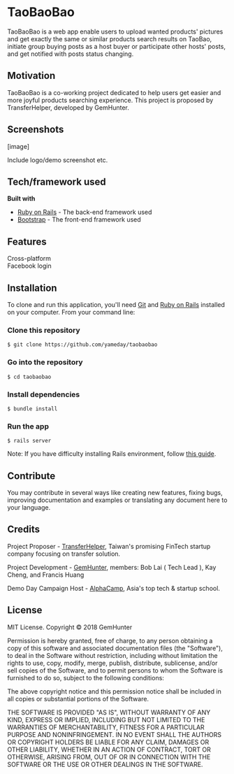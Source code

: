 # TaoBaoBao 

TaoBaoBao is a web app enable users to upload wanted products' pictures and get exactly the same or similar products search results on TaoBao, initiate group buying posts as a host buyer or participate other hosts' posts, and get notified with posts status changing. 

## Motivation

TaoBaoBao is a co-working project dedicated to help users get easier and more joyful products searching experience. This project is proposed by TransferHelper, developed by GemHunter. 

## Screenshots

[image]

Include logo/demo screenshot etc.

## Tech/framework used

**Built with**

* [Ruby on Rails](http://rubyonrails.org/) - The back-end framework used
* [Bootstrap](https://getbootstrap.com/) - The front-end framework used

## Features

Cross-platform  
Facebook login

## Installation

To clone and run this application, you'll need [Git](https://git-scm.com/) and [Ruby on Rails](http://rubyonrails.org/) installed on your computer. From your command line:


### Clone this repository
```
$ git clone https://github.com/yameday/taobaobao
```
### Go into the repository
```
$ cd taobaobao
```
### Install dependencies
```
$ bundle install
```
### Run the app
```
$ rails server
```

Note: If you have difficulty installing Rails environment, follow [this guide](http://installrails.com/).

## Contribute

You may contribute in several ways like creating new features, fixing bugs, improving documentation and examples or translating any document here to your language. 

## Credits

Project Proposer - [TransferHelper](https://www.transferhelper.com.tw/), Taiwan's promising FinTech startup company focusing on transfer solution.

Project Development - [GemHunter](), members: Bob Lai ( Tech Lead ), Kay Cheng, and Francis Huang

Demo Day Campaign Host - [AlphaCamp](https://tw.alphacamp.co/), Asia's top tech & startup school.

## License

MIT License. Copyright © 2018 GemHunter

Permission is hereby granted, free of charge, to any person obtaining a copy of this software and associated documentation files (the "Software"), to deal in the Software without restriction, including without limitation the rights to use, copy, modify, merge, publish, distribute, sublicense, and/or sell copies of the Software, and to permit persons to whom the Software is furnished to do so, subject to the following conditions:

The above copyright notice and this permission notice shall be included in all copies or substantial portions of the Software.

THE SOFTWARE IS PROVIDED "AS IS", WITHOUT WARRANTY OF ANY KIND, EXPRESS OR IMPLIED, INCLUDING BUT NOT LIMITED TO THE WARRANTIES OF MERCHANTABILITY, FITNESS FOR A PARTICULAR PURPOSE AND NONINFRINGEMENT. IN NO EVENT SHALL THE AUTHORS OR COPYRIGHT HOLDERS BE LIABLE FOR ANY CLAIM, DAMAGES OR OTHER LIABILITY, WHETHER IN AN ACTION OF CONTRACT, TORT OR OTHERWISE, ARISING FROM, OUT OF OR IN CONNECTION WITH THE SOFTWARE OR THE USE OR OTHER DEALINGS IN THE SOFTWARE.

